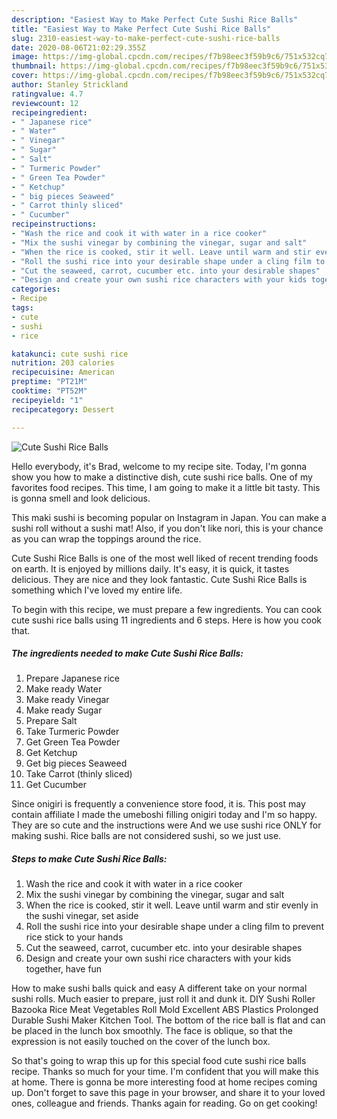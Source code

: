 ```yaml
---
description: "Easiest Way to Make Perfect Cute Sushi Rice Balls"
title: "Easiest Way to Make Perfect Cute Sushi Rice Balls"
slug: 2310-easiest-way-to-make-perfect-cute-sushi-rice-balls
date: 2020-08-06T21:02:29.355Z
image: https://img-global.cpcdn.com/recipes/f7b98eec3f59b9c6/751x532cq70/cute-sushi-rice-balls-recipe-main-photo.jpg
thumbnail: https://img-global.cpcdn.com/recipes/f7b98eec3f59b9c6/751x532cq70/cute-sushi-rice-balls-recipe-main-photo.jpg
cover: https://img-global.cpcdn.com/recipes/f7b98eec3f59b9c6/751x532cq70/cute-sushi-rice-balls-recipe-main-photo.jpg
author: Stanley Strickland
ratingvalue: 4.7
reviewcount: 12
recipeingredient:
- " Japanese rice"
- " Water"
- " Vinegar"
- " Sugar"
- " Salt"
- " Turmeric Powder"
- " Green Tea Powder"
- " Ketchup"
- " big pieces Seaweed"
- " Carrot thinly sliced"
- " Cucumber"
recipeinstructions:
- "Wash the rice and cook it with water in a rice cooker"
- "Mix the sushi vinegar by combining the vinegar, sugar and salt"
- "When the rice is cooked, stir it well. Leave until warm and stir evenly in the sushi vinegar, set aside"
- "Roll the sushi rice into your desirable shape under a cling film to prevent rice stick to your hands"
- "Cut the seaweed, carrot, cucumber etc. into your desirable shapes"
- "Design and create your own sushi rice characters with your kids together, have fun"
categories:
- Recipe
tags:
- cute
- sushi
- rice

katakunci: cute sushi rice 
nutrition: 203 calories
recipecuisine: American
preptime: "PT21M"
cooktime: "PT52M"
recipeyield: "1"
recipecategory: Dessert

---
```



![Cute Sushi Rice Balls](https://img-global.cpcdn.com/recipes/f7b98eec3f59b9c6/751x532cq70/cute-sushi-rice-balls-recipe-main-photo.jpg)

Hello everybody, it's Brad, welcome to my recipe site. Today, I'm gonna show you how to make a distinctive dish, cute sushi rice balls. One of my favorites food recipes. This time, I am going to make it a little bit tasty. This is gonna smell and look delicious.

This maki sushi is becoming popular on Instagram in Japan. You can make a sushi roll without a sushi mat! Also, if you don&#39;t like nori, this is your chance as you can wrap the toppings around the rice.

Cute Sushi Rice Balls is one of the most well liked of recent trending foods on earth. It is enjoyed by millions daily. It's easy, it is quick, it tastes delicious. They are nice and they look fantastic. Cute Sushi Rice Balls is something which I've loved my entire life.


To begin with this recipe, we must prepare a few ingredients. You can cook cute sushi rice balls using 11 ingredients and 6 steps. Here is how you cook that.

<!--inarticleads1-->

##### The ingredients needed to make Cute Sushi Rice Balls:

1. Prepare  Japanese rice
1. Make ready  Water
1. Make ready  Vinegar
1. Make ready  Sugar
1. Prepare  Salt
1. Take  Turmeric Powder
1. Get  Green Tea Powder
1. Get  Ketchup
1. Get  big pieces Seaweed
1. Take  Carrot (thinly sliced)
1. Get  Cucumber


Since onigiri is frequently a convenience store food, it is. This post may contain affiliate I made the umeboshi filling onigiri today and I&#39;m so happy. They are so cute and the instructions were And we use sushi rice ONLY for making sushi. Rice balls are not considered sushi, so we just use. 

<!--inarticleads2-->

##### Steps to make Cute Sushi Rice Balls:

1. Wash the rice and cook it with water in a rice cooker
1. Mix the sushi vinegar by combining the vinegar, sugar and salt
1. When the rice is cooked, stir it well. Leave until warm and stir evenly in the sushi vinegar, set aside
1. Roll the sushi rice into your desirable shape under a cling film to prevent rice stick to your hands
1. Cut the seaweed, carrot, cucumber etc. into your desirable shapes
1. Design and create your own sushi rice characters with your kids together, have fun


How to make sushi balls quick and easy A different take on your normal sushi rolls. Much easier to prepare, just roll it and dunk it. DIY Sushi Roller Bazooka Rice Meat Vegetables Roll Mold Excellent ABS Plastics Prolonged Durable Sushi Maker Kitchen Tool. The bottom of the rice ball is flat and can be placed in the lunch box smoothly. The face is oblique, so that the expression is not easily touched on the cover of the lunch box. 

So that's going to wrap this up for this special food cute sushi rice balls recipe. Thanks so much for your time. I'm confident that you will make this at home. There is gonna be more interesting food at home recipes coming up. Don't forget to save this page in your browser, and share it to your loved ones, colleague and friends. Thanks again for reading. Go on get cooking!
